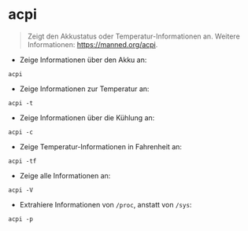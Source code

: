 # acpi

> Zeigt den Akkustatus oder Temperatur-Informationen an.
> Weitere Informationen: <https://manned.org/acpi>.

- Zeige Informationen über den Akku an:

`acpi`

- Zeige Informationen zur Temperatur an:

`acpi -t`

- Zeige Informationen über die Kühlung an:

`acpi -c`

- Zeige Temperatur-Informationen in Fahrenheit an:

`acpi -tf`

- Zeige alle Informationen an:

`acpi -V`

- Extrahiere Informationen von `/proc`, anstatt von `/sys`:

`acpi -p`
